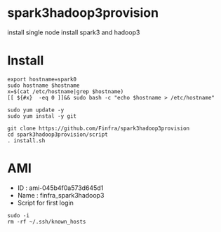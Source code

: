 # spark3hadoop3provision
install single node install spark3 and hadoop3


# Install 
```
export hostname=spark0
sudo hostname $hostname
x=$(cat /etc/hostname|grep $hostname)
[[ ${#x}  -eq 0 ]]&& sudo bash -c "echo $hostname > /etc/hostname"

sudo yum update -y
sudo yum instal -y git

git clone https://github.com/Finfra/spark3hadoop3provision
cd spark3hadoop3provision/script
. install.sh

```

# AMI 
* ID : ami-045b4f0a573d645d1
* Name : finfra_spark3hadoop3
* Script for first login
```
sudo -i
rm -rf ~/.ssh/known_hosts
```